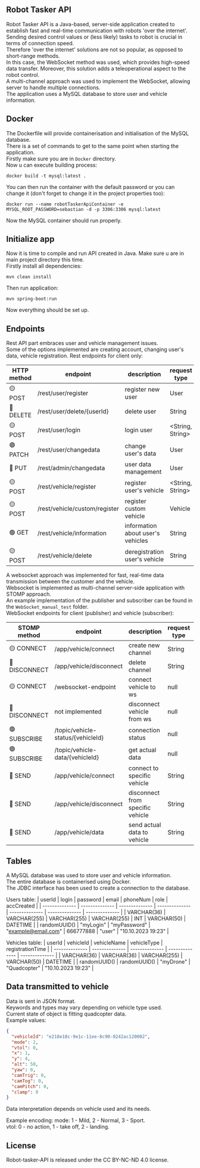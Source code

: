## Robot Tasker API

Robot Tasker API is a Java-based, server-side application created to establish fast and real-time communication with robots 'over the internet'.   
Sending desired control values or (less likely) tasks to robot is crucial in terms of connection speed.   
Therefore 'over the internet' solutions are not so popular, as opposed to short-range methods.       
In this case, the WebSocket method was used, which provides high-speed data transfer. 
Moreover, this solution adds a teleoperational aspect to the robot control.  
A multi-channel approach was used to implement the WebSocket, allowing server to handle multiple connections.  
The application uses a MySQL database to store user and vehicle information.  

## Docker

The Dockerfile will provide containerisation and initialisation of the MySQL database.  
There is a set of commands to get to the same point when starting the application.  
Firstly make sure you are in `Docker` directory.   
Now u can execute building process:   
```
docker build -t mysql:latest .
```
You can then run the container with the default password or you can change it (don't forget to change it in the project properties too):
```
docker run --name robotTaskerApiContainer -e MYSQL_ROOT_PASSWORD=sebastian -d -p 3306:3306 mysql:latest
```
Now the MySQL container should run properly.

## Initialize app

Now it is time to compile and run API created in Java.
Make sure u are in main project directory this time.   
Firstly install all dependencies:
```
mvn clean install
```
Then run application:
```
mvn spring-boot:run
```
Now everything should be set up.

## Endpoints

Rest API part embraces user and vehicle management issues.    
Some of the options implemented are creating account, changing user's data, vehicle registration.
Rest endpoints for client only:    

| HTTP method | endpoint | description | request type | response type |
| -------------- | -------------- | -------------- | -------------- | -------------- |
| :yellow_circle: POST | /rest/user/register | register new user | User | int |
| :red_circle: DELETE | /rest/user/delete/{userId} | delete user | String | int |
| :yellow_circle: POST | /rest/user/login | login user | &lt;String, String&gt; | String |
| :purple_circle: PATCH | /rest/user/changedata | change user's data | User | String |
| :large_blue_circle: PUT | /rest/admin/changedata | user data management | User | String |
| :yellow_circle: POST | /rest/vehicle/register | register user's vehicle | &lt;String, String&gt; | int |
| :yellow_circle: POST | /rest/vehicle/custom/register | register custom vehicle | Vehicle | int |
| :green_circle: GET | /rest/vehicle/information | information about user's vehicles | String | List&lt;Vehicle&gt; |
| :yellow_circle: POST | /rest/vehicle/delete | deregistration user's vehicle | String | String |

A websocket approach was implemented for fast, real-time data transmission between the customer and the vehicle.   
Websocket is implemented as multi-channel server-side application with STOMP approach.    
An example implementation of the publisher and subscriber can be found in the `WebSocket_manual_test` folder.    
WebSocket endpoints for client (publisher) and vehicle (subscriber):      

| STOMP method | endpoint | description | request type | response type |
| -------------- | -------------- | -------------- | -------------- | -------------- |
| :yellow_circle: CONNECT | /app/vehicle/connect | create new channel | String | null |
| :red_circle: DISCONNECT  | /app/vehicle/disconnect | delete channel | String | null |
| :yellow_circle: CONNECT | /websocket-endpoint | connect vehicle to ws | null | null |
| :red_circle: DISCONNECT  | not implemented | disconnect vehicle from ws | null | null |
| :green_circle: SUBSCRIBE  | /topic/vehicle-status/{vehicleId} | connection status | null | String |
| :green_circle: SUBSCRIBE  | /topic/vehicle-data/{vehicleId} | get actual data | null | String |
| :large_blue_circle: SEND  | /app/vehicle/connect | connect to specific vehicle | String | null |
| :large_blue_circle: SEND  | /app/vehicle/disconnect | disconnect from specific vehicle | String | null |
| :large_blue_circle: SEND  | /app/vehicle/data | send actual data to vehicle | String | null |

## Tables

A MySQL database was used to store user and vehicle information.  
The entire database is containerised using Docker.  
The JDBC interface has been used to create a connection to the database.

Users table:
| userId | login | password | email | phoneNum | role | accCreated |
| -------------- | -------------- | -------------- | -------------- | -------------- | -------------- | -------------- |
| VARCHAR(36) | VARCHAR(255) | VARCHAR(255) | VARCHAR(255) | INT | VARCHAR(50) | DATETIME |
| randomUUID()  | "myLogin" | "myPassword" | "example@email.com" | 666777888 | "user" | "10.10.2023 19:23" |

Vehicles table:
| userId | vehicleId | vehicleName | vehicleType | registrationTime |
| -------------- | -------------- | -------------- | -------------- | -------------- |
| VARCHAR(36)  | VARCHAR(36) | VARCHAR(255) | VARCHAR(50) | DATETIME |
| randomUUID()  | randomUUID() | "myDrone" | "Quadcopter" | "10.10.2023 19:23" |

## Data transmitted to vehicle

Data is sent in JSON format.    
Keywords and types may vary depending on vehicle type used.   
Current state of object is fitting quadcopter data.   
Example values:  

```json
{
  "vehicleId": "e218e18c-9e1c-11ee-8c90-0242ac120002",
  "mode": 2,
  "vtol": 0,
  "x": 1,
  "y": 4,
  "alt": 50,
  "yaw": 0,
  "camTrig": 0,
  "camTog": 0,
  "camPitch": 0,
  "clamp": 0
}
```

Data interpretation depends on vehicle used and its needs.

Example encoding:
mode: 1 - Mild, 2 - Normal, 3 - Sport.   
vtol: 0 - no action, 1 - take off, 2 - landing.

## License

Robot-tasker-API is released under the CC BY-NC-ND 4.0 license.


